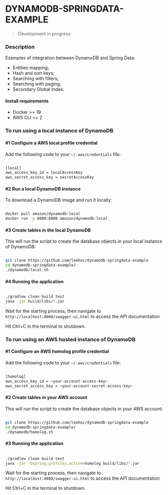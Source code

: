 # DYNAMODB-SPRINGDATA-EXAMPLE

> Development in progress

### Description

Examples of integration between DynamoDB and Spring Data:
* Entities mapping;
* Hash and sort keys;
* Searching with filters;
* Searching with paging;
* Secondary Global Index.

#### Install requirements

- Docker >= 19
- AWS CLI >= 2

### To run using a local instance of DynamoDB

#### #1 Configure a AWS local profile credential

Add the following code to your `~/.aws/credentials` file:

```bash

[local]
aws_access_key_id = localAccessKey
aws_secret_access_key = secretAccessKey

```  

#### #2 Run a local DynamoDB instance

To download a DynamoDB image and run it locally:

```bash

docker pull amazon/dynamodb-local
docker run -p 8000:8000 amazon/dynamodb-local

```

#### #3 Create tables in the local DynamoDB

This will run the script to create the database objects in your local instance of DynamoDB:

```bash

git clone https://github.com/leohoc/dynamodb-springdata-example
cd dynamodb-springdata-example/
./dynamodb/local.sh

```

#### #4 Running the application

```bash

./gradlew clean build test
java -jar build/libs/*.jar

```

Wait for the starting process, then navigate to `http://localhost:8080/swagger-ui.html` to access the API documentation

Hit Ctrl+C in the terminal to shutdown.

### To run using an AWS hosted instance of DynamoDB

#### #1 Configure an AWS homolog profile credential

Add the following code to your `~/.aws/credentials` file:

```bash

[homolog]
aws_access_key_id = <your-account-access-key>
aws_secret_access_key = <your-account-secret-access-key>

```  

#### #2 Create tables in your AWS account

This will run the script to create the database objects in your AWS account:

```bash

git clone https://github.com/leohoc/dynamodb-springdata-example
cd dynamodb-springdata-example/
./dynamodb/homolog.sh

```

#### #3 Running the application

```bash

./gradlew clean build test
java -jar -Dspring.profiles.active=homolog build/libs/*.jar

```

Wait for the starting process, then navigate to `http://localhost:8080/swagger-ui.html` to access the API documentation

Hit Ctrl+C in the terminal to shutdown.